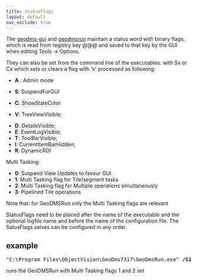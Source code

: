 ```yaml
---
title: statusflags
layout: default
nav_exclude: true
---
```

The [geodms-gui](geodms-gui) and [geodmsrun](geodmsrun) maintain a status word with binary flags, which is read from registry key @@@ and saved to that key by the GUI when editing Tools -> Options.

They can also be set from the command line of the executables. with S*x* or C*x* which sets or clears a flag with *'x*' processed as following:

-   **A** : Admin mode

<!-- -->

-   **S**: SuspendForGUI

<!-- -->

-   **C**: ShowStateColor

<!-- -->

-   **V**: TreeViewVisible;

<!-- -->

-   **D**: DetailsVisible;
-   **E**: EventLogVisible;
-   **T**: ToolBarVisible;
-   **I**: CurrentItemBarHidden;
-   **R**: DynamicROI

Multi Tasking:

-   **0**: Suspend View Updates to favour GUI
-   **1**: Multi Tasking flag for Tile/segment tasks
-   **2**: Multi Tasking flag for Multiple operations simultaneously
-   **3**: Pipelined Tile operations

Note that: for GeoDMSRun only the Multi Tasking flags are relevant

StatusFlags need to be placed after the name of the executable and the optional logfile name and before the name of the configuration file. The
SatusFlags selves can be configured in any order.

## example
<pre>
"C:\Program Files\ObjectVision\GeoDms7317\GeoDmsRun.exe" <B>/S1 /S2</B> "C:\prj\cfg\dms.dms" /Results
</pre>

runs the GeoDMSRun with Multi Tasking flags 1 and 2 set